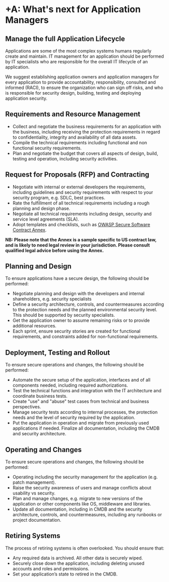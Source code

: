 # +A: What's next for Application Managers

## Manage the full Application Lifecycle

Applications are some of the most complex systems humans regularly create and maintain. IT management for an application should be performed by IT specialists who are responsible for the overall IT lifecycle of an application.

We suggest establishing application owners and application managers for every application to provide accountability, responsibility, consulted and informed (RACI), to ensure the organization who can sign off risks, and who is responsible for security design, building, testing and deploying application security.

## Requirements and Resource Management

* Collect and negotiate the business requirements for an application with the business, including receiving the protection requirements in regard to confidentiality, integrity and availability of all data assets.
* Compile the technical requirements including functional and non functional security requirements.
* Plan and negotiate the budget that covers all aspects of design, build, testing and operation, including security activities.

## Request for Proposals (RFP) and Contracting

* Negotiate with internal or external developers the requirements, including guidelines and security requirements with respect to your security program, e.g. SDLC, best practices.
* Rate the fulfillment of all technical requirements including a rough planning and design phase.
* Negotiate all technical requirements including design, security and service level agreements (SLA).
* Adopt templates and checklists, such as [OWASP Secure Software Contract Annex](https://www.owasp.org/index.php/OWASP_Secure_Software_Contract_Annex).

**NB: Please note that the Annex is a sample specific to US contract law, and is likely to need legal review in your jurisdiction. Please consult qualified legal advice before using the Annex.**

## Planning and Design

To ensure applications have a secure design, the following should be performed:
* Negotiate planning and design with the developers and internal shareholders, e.g. security specialists
* Define a security architecture, controls, and countermeasures according to the protection needs and the planned environmental security level. This should be supported by security specialists.
* Get the application owner to assume remaining risks or to provide additional resources.
* Each sprint, ensure security stories are created for functional requirements, and constraints added for non-functional requirements.

## Deployment, Testing and Rollout

To ensure secure operations and changes, the following should be performed:
* Automate the secure setup of the application, interfaces and of all components needed, including required authorizations.
* Test the technical functions and integration with the IT architecture and coordinate business tests.
* Create "use" and "abuse" test cases from technical and business perspectives.
* Manage security tests according to internal processes, the protection needs and the level of security required by the application.
* Put the application in operation and migrate from previously used applications if needed.
Finalize all documentation, including the CMDB and security architecture.

## Operating and Changes

To ensure secure operations and changes, the following should be performed:
* Operating including the security management for the application (e.g. patch management).
* Raise the security awareness of users and manage conflicts about usability vs security.
* Plan and manage changes, e.g. migrate to new versions of the application or other components like OS, middleware and libraries.
* Update all documentation, including in CMDB and the security architecture, controls, and countermeasures, including any runbooks or project documentation.

## Retiring Systems

The process of retiring systems is often overlooked. You should ensure that:
* Any required data is archived. All other data is securely wiped.
* Securely close down the application, including deleting unused accounts and roles and permissions.
* Set your application’s state to retired in the CMDB.
